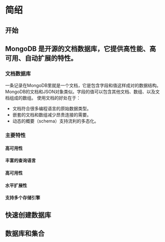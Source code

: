 # 简绍
## 开始
  MongoDB 是开源的文档数据库，它提供高性能、高可用、自动扩展的特性。
---
### 文档数据库
  一条记录在MongoDB里就是一个文档，它是包含字段和值这样成对的数据结构。MongoDB的文档和JSON对象类似。字段的值可以包含其他文档、数组、以及文档组成的数组。
  使用文档的好处在于：
  * 文档符合很多编程语言的原始数据类型。
  * 嵌套的文档和数组减少昂贵连接的需要。
  * 动态的概要（schema）支持流利的多态化。

### 主要特性
#### 高可用性
#### 丰富的查询语言
#### 高可用性
#### 水平扩展性
#### 支持多个存储引擎

## 快速创建数据库
## 数据库和集合